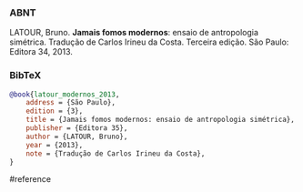 ### ABNT
LATOUR, Bruno. **Jamais fomos modernos**: ensaio de antropologia simétrica. Tradução de Carlos Irineu da Costa. Terceira edição. São Paulo: Editora 34, 2013.

### BibTeX
```bibtex
@book{latour_modernos_2013,
	address = {São Paulo},
	edition = {3},
	title = {Jamais fomos modernos: ensaio de antropologia simétrica},
	publisher = {Editora 35},
	author = {LATOUR, Bruno},
	year = {2013},
	note = {Tradução de Carlos Irineu da Costa},
}
```

#reference